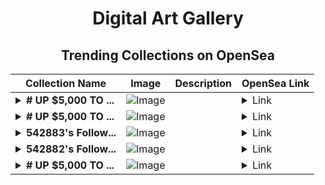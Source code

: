 <div align="center">

# Digital Art Gallery

## Trending Collections on OpenSea

| Collection Name                       | Image                                                                                     | Description                       | OpenSea Link                                                                                          |
|---------------------------------------|-------------------------------------------------------------------------------------------|-----------------------------------|--------------------------------------------------------------------------------------------------------|
| **<details><summary># UP $5,000 TO ...</summary># UP $5,000 TO $50,000</details>** | ![Image](https://i.seadn.io/s/raw/files/bcf62cc914adeb9d0861303f1ec8c35e.png?w=500&auto=format?w=200&auto=format) |  | <details><summary>Link</summary>[# UP $5,000 TO $50,000](https://opensea.io/collection/up-5000-to-50000-1107)</details> |
| **<details><summary># UP $5,000 TO ...</summary># UP $5,000 TO $50,000</details>** | ![Image](https://i.seadn.io/s/raw/files/50705a537314a9f355110c5f9fb9422a.png?w=500&auto=format?w=200&auto=format) |  | <details><summary>Link</summary>[# UP $5,000 TO $50,000](https://opensea.io/collection/up-5000-to-50000-1106)</details> |
| **<details><summary>542883's Follow...</summary>542883's Follower</details>** | ![Image](https://i.seadn.io/s/raw/files/19f9f090920392cc3650cbdf4361755b.png?w=500&auto=format?w=200&auto=format) |  | <details><summary>Link</summary>[542883's Follower](https://opensea.io/collection/542883-s-follower)</details> |
| **<details><summary>542882's Follow...</summary>542882's Follower</details>** | ![Image](https://i.seadn.io/s/raw/files/19f9f090920392cc3650cbdf4361755b.png?w=500&auto=format?w=200&auto=format) |  | <details><summary>Link</summary>[542882's Follower](https://opensea.io/collection/542882-s-follower)</details> |
| **<details><summary># UP $5,000 TO ...</summary># UP $5,000 TO $50,000</details>** | ![Image](https://i.seadn.io/s/raw/files/54fa492ea031386e9401002cde2365ee.png?w=500&auto=format?w=200&auto=format) |  | <details><summary>Link</summary>[# UP $5,000 TO $50,000](https://opensea.io/collection/up-5000-to-50000-1105)</details> |

</div>